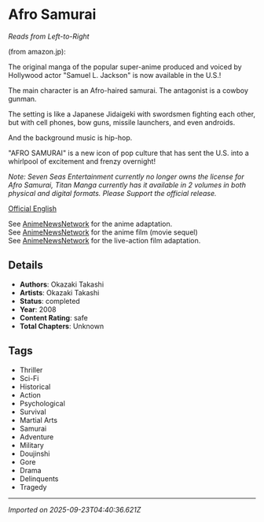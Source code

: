 # Afro Samurai

*Reads from Left-to-Right*

(from amazon.jp):

The original manga of the popular super-anime produced and voiced by Hollywood actor "Samuel L. Jackson" is now available in the U.S.!

The main character is an Afro-haired samurai. The antagonist is a cowboy gunman.

The setting is like a Japanese Jidaigeki with swordsmen fighting each other, but with cell phones, bow guns, missile launchers, and even androids.

And the background music is hip-hop.

"AFRO SAMURAI" is a new icon of pop culture that has sent the U.S. into a whirlpool of excitement and frenzy overnight!

*Note: Seven Seas Entertainment currently no longer owns the license for Afro Samurai, Titan Manga currently has it available in 2 volumes in both physical and digital formats. Please Support the official release.*

[Official English](https://titan-comics.com/c/1777-afro-samurai/)
  
See [AnimeNewsNetwork](https://www.animenewsnetwork.com/encyclopedia/anime.php?id=5275) for the anime adaptation.  
See [AnimeNewsNetwork](https://www.animenewsnetwork.com/encyclopedia/anime.php?id=10181) for the anime film (movie sequel)  
See [AnimeNewsNetwork](https://www.animenewsnetwork.com/encyclopedia/anime.php?id=6718) for the live-action film adaptation.

## Details
- **Authors**: Okazaki Takashi
- **Artists**: Okazaki Takashi
- **Status**: completed
- **Year**: 2008
- **Content Rating**: safe
- **Total Chapters**: Unknown

## Tags
- Thriller
- Sci-Fi
- Historical
- Action
- Psychological
- Survival
- Martial Arts
- Samurai
- Adventure
- Military
- Doujinshi
- Gore
- Drama
- Delinquents
- Tragedy

---
*Imported on 2025-09-23T04:40:36.621Z*
